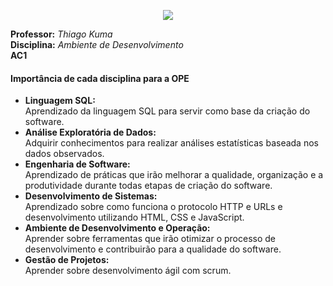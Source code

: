 <p align="center">
  <img src="https://raw.githubusercontent.com/fernandohmlozano/2020_2_Projeto_Integrado/calebe-takehisa_visao_inicial/images/logo_impacta.jpg">
</p>

**Professor:** *Thiago Kuma*   
**Disciplina:**  *Ambiente de Desenvolvimento*  
**AC1** 

#### Importância de cada disciplina para a OPE

* **Linguagem SQL:**  
Aprendizado da linguagem SQL para servir como base da criação do software.
* **Análise Exploratória de Dados:**  
Adquirir conhecimentos para realizar análises estatísticas baseada nos dados observados.
* **Engenharia de Software:**    
Aprendizado de práticas que irão melhorar a qualidade, organização e a produtividade durante todas etapas de criação do software.
* **Desenvolvimento de Sistemas:**  
Aprendizado sobre como funciona o protocolo HTTP e URLs e desenvolvimento utilizando HTML, CSS e JavaScript.
* **Ambiente de Desenvolvimento e Operação:**  
Aprender sobre ferramentas que irão otimizar o processo de desenvolvimento e contribuirão para a qualidade do software.
* **Gestão de Projetos:**  
Aprender sobre desenvolvimento ágil com scrum.
